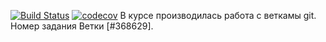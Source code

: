 [![Build Status](https://travis-ci.org/xyligan2222/job4j_design.svg?branch=master)](https://travis-ci.org/xyligan2222/job4j_design)
[![codecov](https://codecov.io/gh/xyligan2222/job4j_design/branch/master/graph/badge.svg)](https://codecov.io/gh/xyligan2222/job4j_design)
В курсе производилась работа с веткамы git. Номер задания Ветки [#368629].
